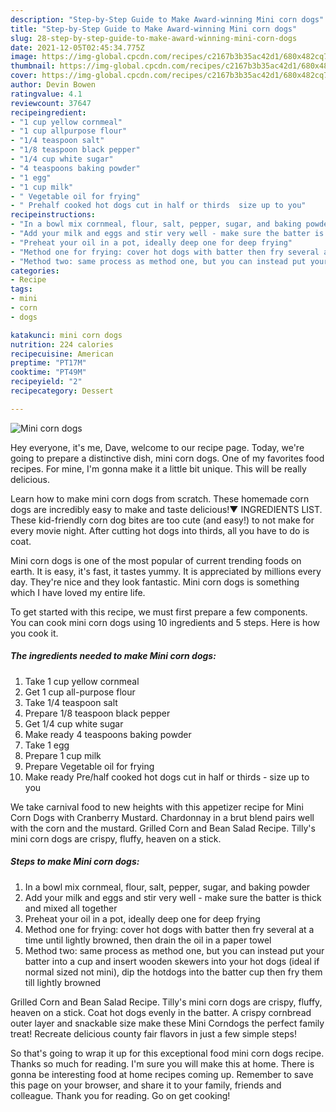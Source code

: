 ```yaml
---
description: "Step-by-Step Guide to Make Award-winning Mini corn dogs"
title: "Step-by-Step Guide to Make Award-winning Mini corn dogs"
slug: 28-step-by-step-guide-to-make-award-winning-mini-corn-dogs
date: 2021-12-05T02:45:34.775Z
image: https://img-global.cpcdn.com/recipes/c2167b3b35ac42d1/680x482cq70/mini-corn-dogs-recipe-main-photo.jpg
thumbnail: https://img-global.cpcdn.com/recipes/c2167b3b35ac42d1/680x482cq70/mini-corn-dogs-recipe-main-photo.jpg
cover: https://img-global.cpcdn.com/recipes/c2167b3b35ac42d1/680x482cq70/mini-corn-dogs-recipe-main-photo.jpg
author: Devin Bowen
ratingvalue: 4.1
reviewcount: 37647
recipeingredient:
- "1 cup yellow cornmeal"
- "1 cup allpurpose flour"
- "1/4 teaspoon salt"
- "1/8 teaspoon black pepper"
- "1/4 cup white sugar"
- "4 teaspoons baking powder"
- "1 egg"
- "1 cup milk"
- " Vegetable oil for frying"
- " Prehalf cooked hot dogs cut in half or thirds  size up to you"
recipeinstructions:
- "In a bowl mix cornmeal, flour, salt, pepper, sugar, and baking powder"
- "Add your milk and eggs and stir very well - make sure the batter is thick and mixed all together"
- "Preheat your oil in a pot, ideally deep one for deep frying"
- "Method one for frying: cover hot dogs with batter then fry several at a time until lightly browned, then drain the oil in a paper towel"
- "Method two: same process as method one, but you can instead put your batter into a cup and insert wooden skewers into your hot dogs (ideal if normal sized not mini), dip the hotdogs into the batter cup then fry them till lightly browned"
categories:
- Recipe
tags:
- mini
- corn
- dogs

katakunci: mini corn dogs 
nutrition: 224 calories
recipecuisine: American
preptime: "PT17M"
cooktime: "PT49M"
recipeyield: "2"
recipecategory: Dessert

---
```



![Mini corn dogs](https://img-global.cpcdn.com/recipes/c2167b3b35ac42d1/680x482cq70/mini-corn-dogs-recipe-main-photo.jpg)

Hey everyone, it's me, Dave, welcome to our recipe page. Today, we're going to prepare a distinctive dish, mini corn dogs. One of my favorites food recipes. For mine, I'm gonna make it a little bit unique. This will be really delicious.

Learn how to make mini corn dogs from scratch. These homemade corn dogs are incredibly easy to make and taste delicious!▼ INGREDIENTS LIST. These kid-friendly corn dog bites are too cute (and easy!) to not make for every movie night. After cutting hot dogs into thirds, all you have to do is coat.

Mini corn dogs is one of the most popular of current trending foods on earth. It is easy, it's fast, it tastes yummy. It is appreciated by millions every day. They're nice and they look fantastic. Mini corn dogs is something which I have loved my entire life.


To get started with this recipe, we must first prepare a few components. You can cook mini corn dogs using 10 ingredients and 5 steps. Here is how you cook it.

<!--inarticleads1-->

##### The ingredients needed to make Mini corn dogs:

1. Take 1 cup yellow cornmeal
1. Get 1 cup all-purpose flour
1. Take 1/4 teaspoon salt
1. Prepare 1/8 teaspoon black pepper
1. Get 1/4 cup white sugar
1. Make ready 4 teaspoons baking powder
1. Take 1 egg
1. Prepare 1 cup milk
1. Prepare  Vegetable oil for frying
1. Make ready  Pre/half cooked hot dogs cut in half or thirds - size up to you


We take carnival food to new heights with this appetizer recipe for Mini Corn Dogs with Cranberry Mustard. Chardonnay in a brut blend pairs well with the corn and the mustard. Grilled Corn and Bean Salad Recipe. Tilly&#39;s mini corn dogs are crispy, fluffy, heaven on a stick. 

<!--inarticleads2-->

##### Steps to make Mini corn dogs:

1. In a bowl mix cornmeal, flour, salt, pepper, sugar, and baking powder
1. Add your milk and eggs and stir very well - make sure the batter is thick and mixed all together
1. Preheat your oil in a pot, ideally deep one for deep frying
1. Method one for frying: cover hot dogs with batter then fry several at a time until lightly browned, then drain the oil in a paper towel
1. Method two: same process as method one, but you can instead put your batter into a cup and insert wooden skewers into your hot dogs (ideal if normal sized not mini), dip the hotdogs into the batter cup then fry them till lightly browned


Grilled Corn and Bean Salad Recipe. Tilly&#39;s mini corn dogs are crispy, fluffy, heaven on a stick. Coat hot dogs evenly in the batter. A crispy cornbread outer layer and snackable size make these Mini Corndogs the perfect family treat! Recreate delicious county fair flavors in just a few simple steps! 

So that's going to wrap it up for this exceptional food mini corn dogs recipe. Thanks so much for reading. I'm sure you will make this at home. There is gonna be interesting food at home recipes coming up. Remember to save this page on your browser, and share it to your family, friends and colleague. Thank you for reading. Go on get cooking!
